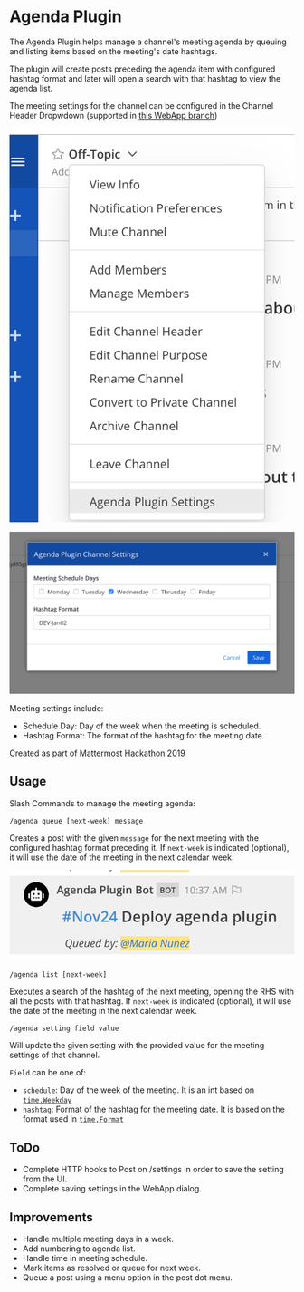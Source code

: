 # Agenda Plugin

The Agenda Plugin helps manage a channel's meeting agenda by queuing and listing items based on the meeting's date hashtags. 

The plugin will create posts preceding the agenda item with configured hashtag format and later will open a search with that hashtag to view the agenda list. 

The meeting settings for the channel can be configured in the Channel Header Dropwdown (supported in [this WebApp branch](https://github.com/mattermost/mattermost-webapp/tree/MM-19902))

![channel_header_menu](./assets/channelHeaderDropdown.png)

![settings_dialog](./assets/settingsDialog.png)

Meeting settings include:

- Schedule Day: Day of the week when the meeting is scheduled.
- Hashtag Format: The format of the hashtag for the meeting date.

Created as part of [Mattermost Hackathon 2019](https://github.com/mattermost/mattermost-hackathon-nov2019#how-do-i-submit-my-project)

## Usage

Slash Commands to manage the meeting agenda:

```
/agenda queue [next-week] message
```
Creates a post with the given `message` for the next meeting with the configured hashtag format preceding it.
If `next-week` is indicated (optional), it will use the date of the meeting in the next calendar week. 

![post_example](./assets/postExample.png)

```
/agenda list [next-week]
```
Executes a search of the hashtag of the next meeting, opening the RHS with all the posts with that hashtag. 
If `next-week` is indicated (optional), it will use the date of the meeting in the next calendar week. 

```
/agenda setting field value
```
Will update the given setting with the provided value for the meeting settings of that channel. 

`Field` can be one of:

- `schedule`: Day of the week of the meeting. It is an int based on [`time.Weekday`](https://golang.org/pkg/time/#Weekday)
- `hashtag`: Format of the hashtag for the meeting date. It is based on the format used in [`time.Format`](https://golang.org/pkg/time/#Time.Format)


## ToDo

- Complete HTTP hooks to Post on /settings in order to save the setting from the UI.
- Complete saving settings in the WebApp dialog.

## Improvements

- Handle multiple meeting days in a week.
- Add numbering to agenda list. 
- Handle time in meeting schedule. 
- Mark items as resolved or queue for next week. 
- Queue a post using a menu option in the post dot menu. 

